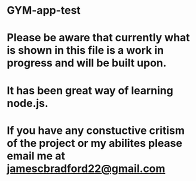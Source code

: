 # GYM-app-test
# Please be aware that currently what is shown in this file is a work in progress and will be built upon.
# It has been great way of learning node.js.
# If you have any constuctive critism of the project or my abilites please email me at jamescbradford22@gmail.com
